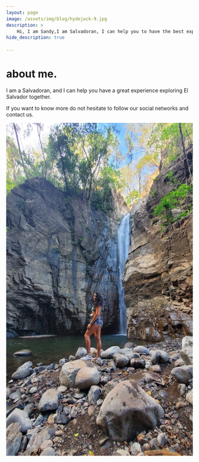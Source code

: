 ```yaml
---
layout: page
image: /assets/img/blog/hydejack-9.jpg
description: >
    Hi, I am Sandy,I am Salvadoran, I can help you to have the best experience in El Salvador, the country of surf, bitcoin and liberty.
hide_description: true

---
```


# about me.


I am a Salvadoran, and I can help you have a great experience exploring El Salvador together.

If you want to know more do not hesitate to follow our social networks and contact us.



![Volcano](/assets/img/about/about-me.jpg)
